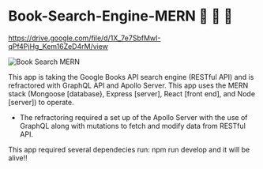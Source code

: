 # Book-Search-Engine-MERN   📖 📖 🔖

https://drive.google.com/file/d/1X_7e7SbfMwI-qPf4PjHg_Kem16ZeD4rM/view

![Book Search MERN](https://user-images.githubusercontent.com/108914519/217728328-a4534bdf-710f-41f9-96be-231194d4b8bb.png)



This app is taking the Google Books API search engine (RESTful API) and is refractored with GraphQL API and Apollo Server. This app uses the MERN stack (Mongoose [database}, Express [server], React [front end], and Node [server]) to operate. 

* The refractoring required a set up of the Apollo Server with the use of GraphQL along with mutations to fetch and modify data from RESTful API.


This app required several dependecies run: npm run develop and it will be alive!!


